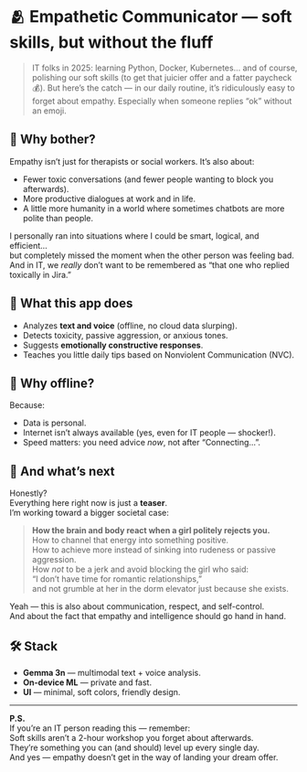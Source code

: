 # 🫂 Empathetic Communicator — soft skills, but without the fluff

> IT folks in 2025: learning Python, Docker, Kubernetes… and of course, polishing our soft skills (to get that juicier offer and a fatter paycheck 💰).
> But here’s the catch — in our daily routine, it’s ridiculously easy to forget about empathy. Especially when someone replies “ok” without an emoji.

## 🤔 Why bother?

Empathy isn’t just for therapists or social workers. It’s also about:
- Fewer toxic conversations (and fewer people wanting to block you afterwards).
- More productive dialogues at work and in life.
- A little more humanity in a world where sometimes chatbots are more polite than people.

I personally ran into situations where I could be smart, logical, and efficient…  
but completely missed the moment when the other person was feeling bad.  
And in IT, we *really* don’t want to be remembered as “that one who replied toxically in Jira.”

## 📱 What this app does

- Analyzes **text and voice** (offline, no cloud data slurping).
- Detects toxicity, passive aggression, or anxious tones.
- Suggests **emotionally constructive responses**.
- Teaches you little daily tips based on Nonviolent Communication (NVC).

## 🚀 Why offline?

Because:
- Data is personal.
- Internet isn’t always available (yes, even for IT people — shocker!).
- Speed matters: you need advice *now*, not after “Connecting…”.

## 🧠 And what’s next

Honestly?  
Everything here right now is just a **teaser**.  
I’m working toward a bigger societal case:  

> **How the brain and body react when a girl politely rejects you.**  
> How to channel that energy into something positive.  
> How to achieve more instead of sinking into rudeness or passive aggression.  
> How *not* to be a jerk and avoid blocking the girl who said:  
> “I don’t have time for romantic relationships,”  
> and not grumble at her in the dorm elevator just because she exists.

Yeah — this is also about communication, respect, and self-control.  
And about the fact that empathy and intelligence should go hand in hand.

## 🛠️ Stack

- **Gemma 3n** — multimodal text + voice analysis.  
- **On-device ML** — private and fast.  
- **UI** — minimal, soft colors, friendly design.

---

**P.S.**  
If you’re an IT person reading this — remember:  
Soft skills aren’t a 2-hour workshop you forget about afterwards.  
They’re something you can (and should) level up every single day.  
And yes — empathy doesn’t get in the way of landing your dream offer.
